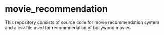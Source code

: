 # movie_recommendation
This repository consists of source code for movie recommendation system and a csv file used for recommnedation of bollywood movies. 
